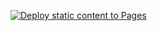 [![Deploy static content to Pages](https://github.com/pydata-johannesburg/website/actions/workflows/static.yml/badge.svg)](https://github.com/pydata-johannesburg/website/actions/workflows/static.yml)
